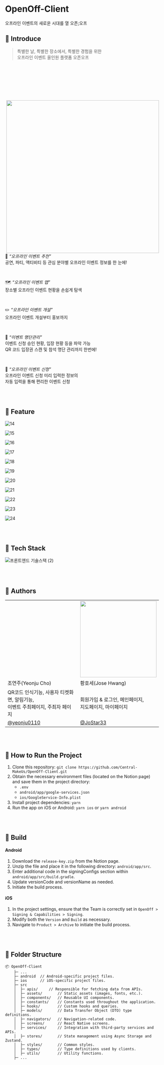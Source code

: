 # OpenOff-Client

오프라인 이벤트의 새로운 시대를 열 오픈;오프

## 🎪 Introduce
> 특별한 날, 특별한 장소에서, 특별한 경험을 위한 <br/>
오프라인 이벤트 올인원 플랫폼 오픈오프
<br/>
<img align="right" width="500" style="margin-top: 100px;" src="https://github.com/Central-MakeUs/OpenOff-Client/assets/52379503/5deb3a4b-42a7-4c9b-b4f6-b671cf173f5c"/>


👀 
*“오프라인 이벤트 추천”* <br/>
공연, 파티, 액티비티 등 관심 분야별 오프라인 이벤트 정보를 한 눈에!

<br/>

🗺️ 
*“오프라인 이벤트 맵”* <br/>
장소별 오프라인 이벤트 현황을 손쉽게 탐색

<br/>

✏️ 
*“오프라인 이벤트 개설”* <br/>
오프라인 이벤트 개설부터 홍보까지

<br/>

📒
*“이벤트 명단관리”* <br/>
이벤트 신청 승인 현황, 입장 현황 등을 파악 가능 <br/>
QR 코드 입장권 스캔 및 참석 명단 관리까지 한번에!

<br/>

🎯
*“오프라인 이벤트 신청”* <br/>
오프라인 이벤트 신청 미리 입력한 정보의 <br/>
자동 입력을 통해 편리한 이벤트 신청

<br/>
<br/>

## 🎪 Feature

![14](https://github.com/Central-MakeUs/OpenOff-Client/assets/52379503/b500bfba-214c-455d-94f7-cbf53ee5b90e)

![15](https://github.com/Central-MakeUs/OpenOff-Client/assets/52379503/879c76c0-ae98-41b5-b8cf-3ec2b50248c8)

![16](https://github.com/Central-MakeUs/OpenOff-Client/assets/52379503/f0f7e1dc-81ec-4032-88f1-cbd4e48ff74e)

![17](https://github.com/Central-MakeUs/OpenOff-Client/assets/52379503/c66d3c17-792d-417f-b447-2deca277439c)

![18](https://github.com/Central-MakeUs/OpenOff-Client/assets/52379503/9fa3f39a-b969-44f3-8fc6-bdc782512126)

![19](https://github.com/Central-MakeUs/OpenOff-Client/assets/52379503/64345c2f-116a-46fa-a5ba-b0e3f395e9bf)

![20](https://github.com/Central-MakeUs/OpenOff-Client/assets/52379503/3fc34b86-f1c0-48ab-b9d9-a8fca44c984a)

![21](https://github.com/Central-MakeUs/OpenOff-Client/assets/52379503/c4f15d51-08c7-4389-bc1e-e43a22806468)

![22](https://github.com/Central-MakeUs/OpenOff-Client/assets/52379503/7c2e51fc-e919-4938-ac00-0875a60f65b6)

![23](https://github.com/Central-MakeUs/OpenOff-Client/assets/52379503/422dda81-d8f1-4d96-80a0-17b3de4e4f40)

![24](https://github.com/Central-MakeUs/OpenOff-Client/assets/52379503/73dfe167-e479-4ba5-9ac9-0c7ec5feae25)

<br/>
<br/>

## 🎪 Tech Stack
![프론트엔드 기술스택 (2)](https://github.com/Central-MakeUs/OpenOff-Client/assets/52379503/ed0000e8-00d0-4198-836e-4364274b352d)

<br/>
<br/>

## 🎪 Authors

<table class="tg">
	<tbody>
	    <tr>
	        <td></td>
	        <td><img width="250" src="https://github.com/Central-MakeUs/OpenOff-Client/assets/52379503/699c4a4f-3da5-4e08-bda2-9efa4c9f210b" /></td>
	    </tr>
	    <tr>
	        <td>조연주(Yeonju Cho)</td>
	        <td>황호세(Jose Hwang)</td>
	    </tr>
	    <tr>
	        <td>QR코드 인식기능, 사용자 티켓화면, 알림기능,</br> 이벤트 주최페이지, 주최자 페이지</td>
	        <td>회원가입 & 로그인, 메인페이지,</br> 지도페이지, 마이페이지</td>
	    </tr>
	    <tr>
	        <td><a href="https://github.com/yeonju0110">@yeonju0110</a></td>
	        <td><a href="https://github.com/JoStar33">@JoStar33</a></td>
	    </tr>
	</tbody>
</table>
<br/>
<br/>

## 🎪 How to Run the Project

1. Clone this repository: `git clone https://github.com/Central-MakeUs/OpenOff-Client.git`
2. Obtain the necessary environment files (located on the Notion page) and save them in the project directory:
   - `.env`
   - `android/app/google-services.json`
   - `ios/GoogleService-Info.plist`
3. Install project dependencies: `yarn`
4. Run the app on iOS or Android: `yarn ios` or `yarn android`
<br/>
<br/>

## 🎪 Build

#### Android

1. Download the `release-key.zip` from the Notion page.
2. Unzip the file and place it in the following directory: `android/app/src`.
3. Enter additional code in the signingConfigs section within `android/app/src/build.gradle`.
4. Update versionCode and versionName as needed.
5. Initiate the build process.

#### iOS

1. In the project settings, ensure that the Team is correctly set in `OpenOff > Signing & Capabilities > Signing`.
2. Modify both the `Version` and `Build` as necessary.
3. Navigate to `Product > Archive` to initiate the build process.
<br/>
<br/>

## 🎪 Folder Structure

```
📦 OpenOff-Client
	├─ ...
	├─ android	// Android-specific project files.
	├─ ios		// iOS-specific project files.
	├─ src
	│  ├─ apis/		// Responsible for fetching data from APIs.
	│  ├─ assets/		// Static assets (images, fonts, etc.).
	│  ├─ components/	// Reusable UI components.
	│  ├─ constants/	// Constants used throughout the application.
	│  ├─ hooks/		// Custom hooks and queries.
	│  ├─ models/		// Data Transfer Object (DTO) type definitions.
	│  ├─ navigators/	// Navigation-related code.
	│  ├─ screens/		// React Native screens.
	│  ├─ services/		// Integration with third-party services and APIs.
	│  ├─ stores/		// State management using Async Storage and Zustand.
	│  ├─ styles/		// Common styles.
	│  ├─ types/		// Type definitions used by clients.
	│  ├─ utils/		// Utility functions.
	├─ ...
```

